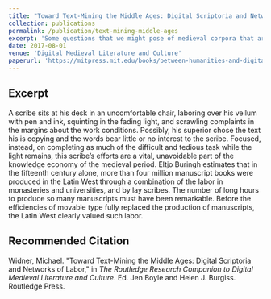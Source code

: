 ```yaml
---
title: "Toward Text-Mining the Middle Ages: Digital Scriptoria and Networks of Labor"
collection: publications
permalink: /publication/text-mining-middle-ages
excerpt: 'Some questions that we might pose of medieval corpora that are currently impossible to answer definitively, but that would become possible if we encourage digital scriptoria include: How did genres develop and change over time? What are the salient stylistic features of genres and vernacular literatures? Do these stylistic or topical markers vary across regions within the same language?'
date: 2017-08-01
venue: 'Digital Medieval Literature and Culture'
paperurl: 'https://mitpress.mit.edu/books/between-humanities-and-digital'
---
```

Excerpt
------
A scribe sits at his desk in an uncomfortable chair, laboring over his vellum with pen and ink, squinting in the fading light, and scrawling complaints in the margins about the work conditions. Possibly, his superior chose the text his is copying and the words bear little or no interest to the scribe. Focused, instead, on completing as much of the difficult and tedious task while the light remains, this scribe’s efforts are a vital, unavoidable part of the knowledge economy of the medieval period. Eltjo Buringh estimates that in the fifteenth century alone, more than four million manuscript books were produced in the Latin West through a combination of the labor in monasteries and universities, and by lay scribes. The number of long hours to produce so many manuscripts must have been remarkable. Before the efficiencies of movable type fully replaced the production of manuscripts, the Latin West clearly valued such labor. 

Recommended Citation
------
Widner, Michael. "Toward Text-Mining the Middle Ages: Digital Scriptoria and Networks of Labor," in _The Routledge Research Companion to Digital Medieval Literature and Culture_. Ed. Jen Boyle and Helen J. Burgiss. Routledge Press.